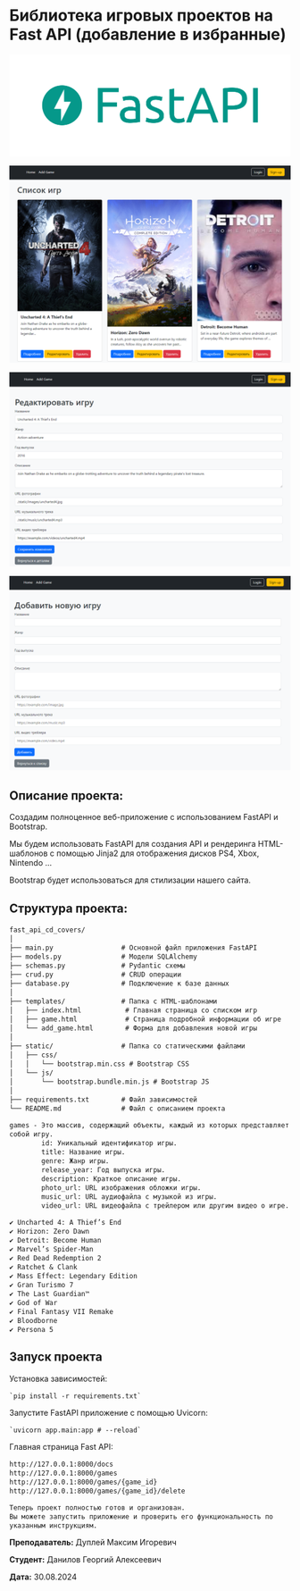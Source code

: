 # Библиотека игровых проектов на Fast API (добавление в избранные) 

![img.png](img/fast_api.png)

![img.png](img/index_v1.png)

![edit_game_detail.png](img/edit_game_detail.png)

![add_game_detail.png](img/add_game_detail.png)

## Описание проекта:

Создадим полноценное веб-приложение с использованием FastAPI и Bootstrap.

Мы будем использовать FastAPI для создания API и рендеринга HTML-шаблонов с помощью Jinja2 для отображения дисков PS4, Xbox, Nintendo ...

Bootstrap будет использоваться для стилизации нашего сайта.

## Структура проекта:
```
fast_api_cd_covers/
│
├── main.py                 # Основной файл приложения FastAPI
├── models.py               # Модели SQLAlchemy
├── schemas.py              # Pydantic схемы
├── crud.py                 # CRUD операции
├── database.py             # Подключение к базе данных
│
├── templates/              # Папка с HTML-шаблонами
│   ├── index.html           # Главная страница со списком игр
│   ├── game.html            # Страница подробной информации об игре
│   └── add_game.html        # Форма для добавления новой игры
│
├── static/                 # Папка со статическими файлами
│   ├── css/
│   │   └── bootstrap.min.css # Bootstrap CSS
│   └── js/
│       └── bootstrap.bundle.min.js # Bootstrap JS
│
├── requirements.txt        # Файл зависимостей
└── README.md               # Файл с описанием проекта
```

```
games - Это массив, содержащий объекты, каждый из которых представляет собой игру.
        id: Уникальный идентификатор игры.
        title: Название игры.
        genre: Жанр игры.
        release_year: Год выпуска игры.
        description: Краткое описание игры.
        photo_url: URL изображения обложки игры.
        music_url: URL аудиофайла с музыкой из игры.
        video_url: URL видеофайла с трейлером или другим видео о игре.
```

```
✔ Uncharted 4: A Thief’s End
✔ Horizon: Zero Dawn
✔ Detroit: Become Human
✔ Marvel’s Spider-Man
✔ Red Dead Redemption 2
✔ Ratchet & Clank
✔ Mass Effect: Legendary Edition
✔ Gran Turismo 7
✔ The Last Guardian™
✔ God of War
✔ Final Fantasy VII Remake
✔ Bloodborne
✔ Persona 5
```

## Запуск проекта

Установка зависимостей:
```
`pip install -r requirements.txt`
```

Запустите FastAPI приложение с помощью Uvicorn:
```
`uvicorn app.main:app # --reload`
```

Главная страница Fast API:
```
http://127.0.0.1:8000/docs
http://127.0.0.1:8000/games
http://127.0.0.1:8000/games/{game_id}
http://127.0.0.1:8000/games/{game_id}/delete
```

```
Теперь проект полностью готов и организован.
Вы можете запустить приложение и проверить его функциональность по указанным инструкциям.
```

**Преподаватель:** Дуплей Максим Игоревич

**Студент:** Данилов Георгий Алексеевич

**Дата:** 30.08.2024
